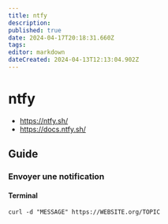 ```yaml
---
title: ntfy
description: 
published: true
date: 2024-04-17T20:18:31.660Z
tags: 
editor: markdown
dateCreated: 2024-04-13T12:13:04.902Z
---
```


# ntfy

- <https://ntfy.sh/>
- <https://docs.ntfy.sh/>

## Guide

### Envoyer une notification

#### Terminal

```shell
curl -d "MESSAGE" https://WEBSITE.org/TOPIC
```
